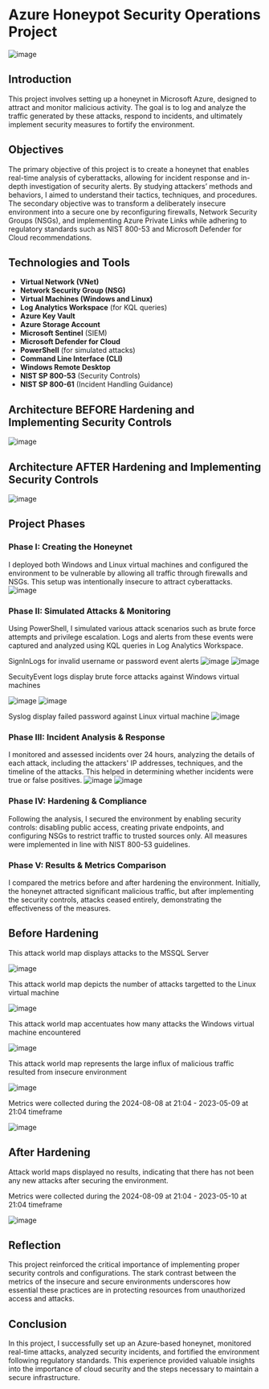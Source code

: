 # Azure Honeypot Security Operations Project
![image](https://github.com/user-attachments/assets/707c78c0-96e2-41a8-b53c-0b28433390e3)

## Introduction

This project involves setting up a honeynet in Microsoft Azure, designed to attract and monitor malicious activity. The goal is to log and analyze the traffic generated by these attacks, respond to incidents, and ultimately implement security measures to fortify the environment.

## Objectives

The primary objective of this project is to create a honeynet that enables real-time analysis of cyberattacks, allowing for incident response and in-depth investigation of security alerts. By studying attackers’ methods and behaviors, I aimed to understand their tactics, techniques, and procedures. The secondary objective was to transform a deliberately insecure environment into a secure one by reconfiguring firewalls, Network Security Groups (NSGs), and implementing Azure Private Links while adhering to regulatory standards such as NIST 800-53 and Microsoft Defender for Cloud recommendations.

## Technologies and Tools

- **Virtual Network (VNet)**
- **Network Security Group (NSG)**
- **Virtual Machines (Windows and Linux)**
- **Log Analytics Workspace** (for KQL queries)
- **Azure Key Vault**
- **Azure Storage Account**
- **Microsoft Sentinel** (SIEM)
- **Microsoft Defender for Cloud**
- **PowerShell** (for simulated attacks)
- **Command Line Interface (CLI)**
- **Windows Remote Desktop**
- **NIST SP 800-53** (Security Controls)
- **NIST SP 800-61** (Incident Handling Guidance)

## Architecture BEFORE Hardening and Implementing Security Controls
![image](https://github.com/user-attachments/assets/9f02e0e9-82df-403c-8cf8-22c4e3e614c3)

## Architecture AFTER Hardening and Implementing Security Controls
![image](https://github.com/user-attachments/assets/d2a1ac23-3043-4a06-b5f1-c1c2af22fb9f)


## Project Phases

### Phase I: Creating the Honeynet
I deployed both Windows and Linux virtual machines and configured the environment to be vulnerable by allowing all traffic through firewalls and NSGs. This setup was intentionally insecure to attract cyberattacks.
![image](https://github.com/user-attachments/assets/26998d4a-d430-4b9e-8c44-5f5e6d113554)


### Phase II: Simulated Attacks & Monitoring
Using PowerShell, I simulated various attack scenarios such as brute force attempts and privilege escalation. Logs and alerts from these events were captured and analyzed using KQL queries in Log Analytics Workspace.

SignInLogs for invalid username or password event alerts
![image](https://github.com/user-attachments/assets/7a746dd7-1b04-458f-b74f-121ebb7274a2)
![image](https://github.com/user-attachments/assets/176c1b5e-8271-485a-a489-cd3607b9e285)

SecuityEvent logs display brute force attacks against Windows virtual machines

![image](https://github.com/user-attachments/assets/49c53976-b162-4956-82c6-6d81813eb9f6)
![image](https://github.com/user-attachments/assets/d2af0e2e-1a05-449b-8bfa-8029d97aedda)

Syslog display failed password against Linux virtual machine
![image](https://github.com/user-attachments/assets/eb628305-406a-4102-a042-c50c861483a1)


### Phase III: Incident Analysis & Response
I monitored and assessed incidents over 24 hours, analyzing the details of each attack, including the attackers' IP addresses, techniques, and the timeline of the attacks. This helped in determining whether incidents were true or false positives.
![image](https://github.com/user-attachments/assets/0a794873-dddc-4a1d-9e18-8298d39833dc)
![image](https://github.com/user-attachments/assets/dd86c9a3-6f5e-43e0-b22e-3885c4d2e963)

### Phase IV: Hardening & Compliance
Following the analysis, I secured the environment by enabling security controls: disabling public access, creating private endpoints, and configuring NSGs to restrict traffic to trusted sources only. All measures were implemented in line with NIST 800-53 guidelines.

### Phase V: Results & Metrics Comparison
I compared the metrics before and after hardening the environment. Initially, the honeynet attracted significant malicious traffic, but after implementing the security controls, attacks ceased entirely, demonstrating the effectiveness of the measures.

## Before Hardening
This attack world map displays attacks to the MSSQL Server

![image](https://github.com/user-attachments/assets/b8cbc108-9f84-48c4-ac60-bc10f10dd865)

This attack world map depicts the number of attacks targetted to the Linux virtual machine

![image](https://github.com/user-attachments/assets/9d472a88-d84c-4e91-ae48-5398a014deb6)

This attack world map accentuates how many attacks the Windows virtual machine encountered

![image](https://github.com/user-attachments/assets/e3858812-35ea-4cb7-aa51-f01d3e3f5462)

This attack world map represents the large influx of malicious traffic resulted from insecure environment

![image](https://github.com/user-attachments/assets/b910bfca-7f8b-42e4-979b-4c2588129bd2)

Metrics were collected during the 2024-08-08 at 21:04 - 2023-05-09 at 21:04 timeframe

![image](https://github.com/user-attachments/assets/bdbf6cf7-b291-479e-ae9a-e550169ca927)

## After Hardening
Attack world maps displayed no results, indicating that there has not been any new attacks after securing the environment.

Metrics were collected during the 2024-08-09 at 21:04 - 2023-05-10 at 21:04 timeframe

![image](https://github.com/user-attachments/assets/db6eb46f-1945-4b77-9f97-34f32bc82672)


## Reflection

This project reinforced the critical importance of implementing proper security controls and configurations. The stark contrast between the metrics of the insecure and secure environments underscores how essential these practices are in protecting resources from unauthorized access and attacks.

## Conclusion

In this project, I successfully set up an Azure-based honeynet, monitored real-time attacks, analyzed security incidents, and fortified the environment following regulatory standards. This experience provided valuable insights into the importance of cloud security and the steps necessary to maintain a secure infrastructure.
